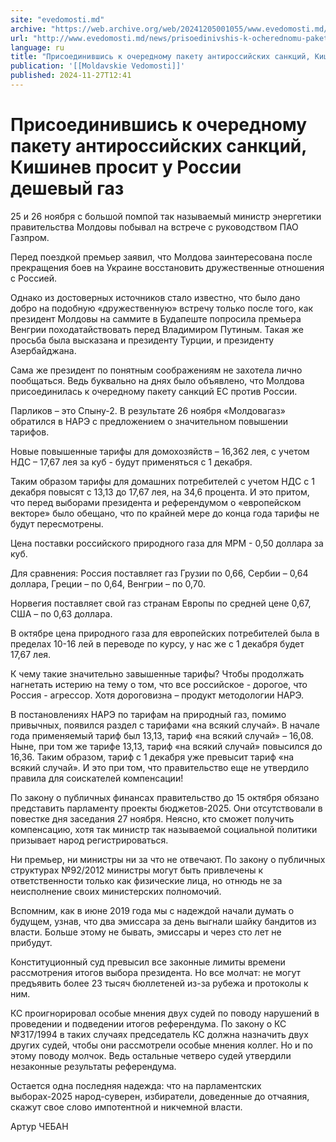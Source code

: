 ```yaml
---
site: "evedomosti.md"
archive: "https://web.archive.org/web/20241205001055/www.evedomosti.md/news/prisoedinivshis-k-ocherednomu-paketu-antirossijskih-sankcij"
url: "http://www.evedomosti.md/news/prisoedinivshis-k-ocherednomu-paketu-antirossijskih-sankcij"
language: ru
title: "Присоединившись к очередному пакету антироссийских санкций, Кишинев просит у России дешевый газ"
publication: '[[Moldavskie Vedomosti]]'
published: 2024-11-27T12:41
---
```


# Присоединившись к очередному пакету антироссийских санкций, Кишинев просит у России дешевый газ

25 и 26 ноября с большой помпой так называемый министр энергетики правительства Молдовы побывал на встрече с руководством ПАО Газпром.

Перед поездкой премьер заявил, что Молдова заинтересована после прекращения боев на Украине восстановить дружественные отношения с Россией.

Однако из достоверных источников стало известно, что было дано добро на подобную «дружественную» встречу только после того, как президент Молдовы на саммите в Будапеште попросила премьера Венгрии походатайствовать перед Владимиром Путиным. Такая же просьба была высказана и президенту Турции, и президенту Азербайджана.

Сама же президент по понятным соображениям не захотела лично пообщаться. Ведь буквально на днях было объявлено, что Молдова присоединилась к очередному пакету санкций ЕС против России.

Парликов – это Спыну-2. В результате 26 ноября «Молдовагаз» обратился в НАРЭ с предложением о значительном повышении тарифов.

Новые повышенные тарифы для домохозяйств – 16,362 лея, с учетом НДС – 17,67 лея за куб - будут применяться с 1 декабря.

Таким образом тарифы для домашних потребителей с учетом НДС с 1 декабря повысят с 13,13 до 17,67 лея, на 34,6 процента. И это притом, что перед выборами президента и референдумом о «европейском векторе» было обещано, что по крайней мере до конца года тарифы не будут пересмотрены.

Цена поставки российского природного газа для МРМ - 0,50 доллара за куб.

Для сравнения: Россия поставляет газ Грузии по 0,66, Сербии – 0,64 доллара, Греции – по 0,64, Венгрии – по 0,70.

Норвегия поставляет свой газ странам Европы по средней цене 0,67, США – по 0,63 доллара.

В октябре цена природного газа для европейских потребителей была в пределах 10-16 лей в переводе по курсу, у нас же с 1 декабря будет 17,67 лея.

К чему такие значительно завышенные тарифы? Чтобы продолжать нагнетать истерию на тему о том, что все российское - дорогое, что Россия - агрессор. Хотя дороговизна – продукт методологии НАРЭ.

В постановлениях НАРЭ по тарифам на природный газ, помимо привычных, появился раздел с тарифами «на всякий случай». В начале года применяемый тариф был 13,13, тариф «на всякий случай» – 16,08. Ныне, при том же тарифе 13,13, тариф «на всякий случай» повысился до 16,36. Таким образом, тариф с 1 декабря уже превысит тариф «на всякий случай». И это при том, что правительство еще не утвердило правила для соискателей компенсации!

По закону о публичных финансах правительство до 15 октября обязано представить парламенту проекты бюджетов-2025. Они отсутствовали в повестке дня заседания 27 ноября. Неясно, кто сможет получить  компенсацию, хотя так министр так называемой социальной политики призывает народ регистрироваться.

Ни премьер, ни министры ни за что не отвечают. По закону о публичных структурах №92/2012 министры могут быть привлечены к ответственности только как физические лица, но отнюдь не за неисполнение своих министерских полномочий.

Вспомним, как в июне 2019 года мы с надеждой начали думать о будущем, узнав, что два эмиссара за день выгнали шайку бандитов из власти. Больше этому не бывать, эмиссары и через сто лет не прибудут.

Конституционный суд превысил все законные лимиты времени рассмотрения итогов выбора президента. Но все молчат: не могут предъявить более 23 тысяч бюллетеней из-за рубежа и протоколы к ним.

КС проигнорировал особые мнения двух судей по поводу нарушений в проведении и подведении итогов референдума. По закону о КС №317/1994 в таких случаях председатель КС должна назначить двух других судей, чтобы они рассмотрели особые мнения коллег. Но и по этому поводу молчок. Ведь остальные четверо судей утвердили незаконные результаты референдума.

Остается одна последняя надежда: что на парламентских выборах-2025 народ-суверен, избиратели, доведенные до отчаяния, скажут свое слово импотентной и никчемной власти.

Артур ЧЕБАН